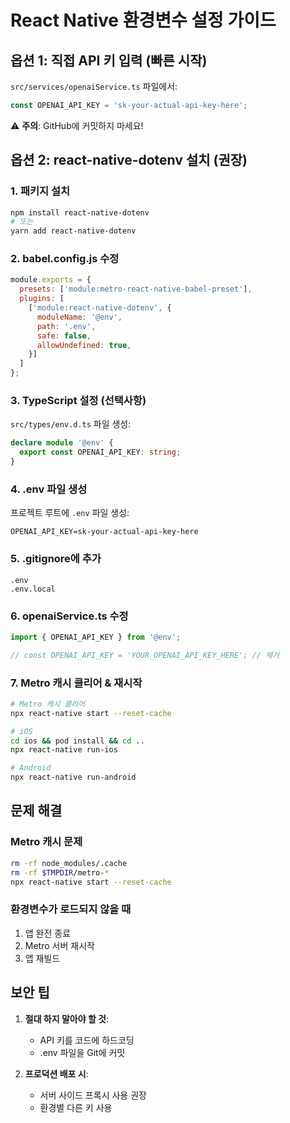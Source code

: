 # React Native 환경변수 설정 가이드

## 옵션 1: 직접 API 키 입력 (빠른 시작)

`src/services/openaiService.ts` 파일에서:

```typescript
const OPENAI_API_KEY = 'sk-your-actual-api-key-here';
```

⚠️ **주의**: GitHub에 커밋하지 마세요!

## 옵션 2: react-native-dotenv 설치 (권장)

### 1. 패키지 설치

```bash
npm install react-native-dotenv
# 또는
yarn add react-native-dotenv
```

### 2. babel.config.js 수정

```javascript
module.exports = {
  presets: ['module:metro-react-native-babel-preset'],
  plugins: [
    ['module:react-native-dotenv', {
      moduleName: '@env',
      path: '.env',
      safe: false,
      allowUndefined: true,
    }]
  ]
};
```

### 3. TypeScript 설정 (선택사항)

`src/types/env.d.ts` 파일 생성:

```typescript
declare module '@env' {
  export const OPENAI_API_KEY: string;
}
```

### 4. .env 파일 생성

프로젝트 루트에 `.env` 파일 생성:

```
OPENAI_API_KEY=sk-your-actual-api-key-here
```

### 5. .gitignore에 추가

```
.env
.env.local
```

### 6. openaiService.ts 수정

```typescript
import { OPENAI_API_KEY } from '@env';

// const OPENAI_API_KEY = 'YOUR_OPENAI_API_KEY_HERE'; // 제거
```

### 7. Metro 캐시 클리어 & 재시작

```bash
# Metro 캐시 클리어
npx react-native start --reset-cache

# iOS
cd ios && pod install && cd ..
npx react-native run-ios

# Android
npx react-native run-android
```

## 문제 해결

### Metro 캐시 문제
```bash
rm -rf node_modules/.cache
rm -rf $TMPDIR/metro-*
npx react-native start --reset-cache
```

### 환경변수가 로드되지 않을 때
1. 앱 완전 종료
2. Metro 서버 재시작
3. 앱 재빌드

## 보안 팁

1. **절대 하지 말아야 할 것**:
   - API 키를 코드에 하드코딩
   - .env 파일을 Git에 커밋
   
2. **프로덕션 배포 시**:
   - 서버 사이드 프록시 사용 권장
   - 환경별 다른 키 사용
